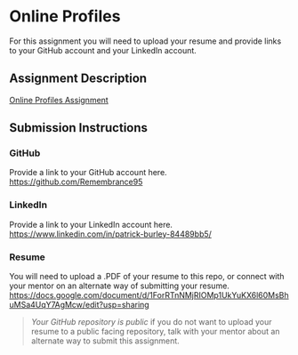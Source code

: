 # Online Profiles
For this assignment you will need to upload your resume and provide links to your GitHub account and your LinkedIn account.

## Assignment Description
[Online Profiles Assignment](https://education.launchcode.org/liftoff/modules/assignments/online-profiles)

## Submission Instructions
 
### GitHub
Provide a link to your GitHub account here.
https://github.com/Remembrance95
### LinkedIn
Provide a link to your LinkedIn account here.
https://www.linkedin.com/in/patrick-burley-84489bb5/
### Resume
You will need to upload a .PDF of your resume to this repo, or connect with your mentor on an alternate way of submitting your resume.
https://docs.google.com/document/d/1ForRTnNMjRIOMp1UkYuKX6l60MsBhuMSa4UqY7AgMcw/edit?usp=sharing
> *Your GitHub repository is public* if you do not want to upload your resume to a public facing repository, talk with your mentor about an alternate way to submit this assignment.
